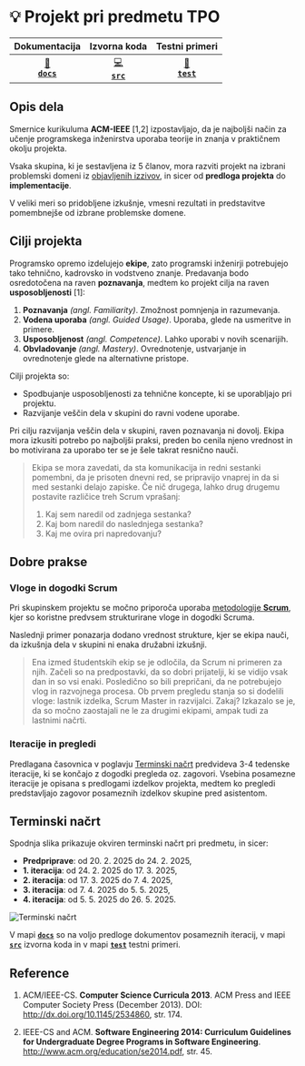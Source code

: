 # :bulb: Projekt pri predmetu TPO

|             Dokumentacija              |          Izvorna koda          |           Testni primeri           |
| :------------------------------------: | :----------------------------: | :--------------------------------: |
| [:page_with_curl:<br>**`docs`**](docs) | [:computer:<br>**`src`**](src) | [:microscope:<br>**`test`**](test) |

## Opis dela

Smernice kurikuluma **ACM-IEEE** [1,2] izpostavljajo, da je najboljši način za učenje programskega inženirstva uporaba teorije in znanja v praktičnem okolju projekta.

Vsaka skupina, ki je sestavljena iz 5 članov, mora razviti projekt na izbrani problemski domeni iz [objavljenih izzivov](https://github.com/TPO-2024-2025/Izzivi), in sicer od **predloga projekta** do **implementacije**.

V veliki meri so pridobljene izkušnje, vmesni rezultati in predstavitve pomembnejše od izbrane problemske domene.

## Cilji projekta

Programsko opremo izdelujejo **ekipe**, zato programski inženirji potrebujejo tako tehnično, kadrovsko in vodstveno znanje. Predavanja bodo osredotočena na raven **poznavanja**, medtem ko projekt cilja na raven **usposobljenosti** [1]:

1. **Poznavanja** _(angl. Familiarity)_. Zmožnost pomnjenja in razumevanja.
2. **Vodena uporaba** _(angl. Guided Usage)_. Uporaba, glede na usmeritve in primere.
3. **Usposobljenost** _(angl. Competence)_. Lahko uporabi v novih scenarijih.
4. **Obvladovanje** _(angl. Mastery)_. Ovrednotenje, ustvarjanje in ovrednotenje glede na alternativne pristope.

Cilji projekta so:

- Spodbujanje usposobljenosti za tehnične koncepte, ki se uporabljajo pri projektu.
- Razvijanje veščin dela v skupini do ravni vodene uporabe.

Pri cilju razvijanja veščin dela v skupini, raven poznavanja ni dovolj. Ekipa mora izkusiti potrebo po najboljši praksi, preden bo cenila njeno vrednost in bo motivirana za uporabo ter se je šele takrat resnično nauči.

> Ekipa se mora zavedati, da sta komunikacija in redni sestanki pomembni, da je prisoten dnevni red, se pripravijo vnaprej in da si med sestanki delajo zapiske. Če nič drugega, lahko drug drugemu postavite različice treh Scrum vprašanj:
>
> 1. Kaj sem naredil od zadnjega sestanka?
> 2. Kaj bom naredil do naslednjega sestanka?
> 3. Kaj me ovira pri napredovanju?

## Dobre prakse

### Vloge in dogodki Scrum

Pri skupinskem projektu se močno priporoča uporaba [metodologije **Scrum**](<https://en.wikipedia.org/wiki/Scrum_(software_development)>), kjer so koristne predvsem strukturirane vloge in dogodki Scruma.

Naslednji primer ponazarja dodano vrednost strukture, kjer se ekipa nauči, da izkušnja dela v skupini ni enaka družabni izkušnji.

> Ena izmed študentskih ekip se je odločila, da Scrum ni primeren za njih. Začeli so na predpostavki, da so dobri prijatelji, ki se vidijo vsak dan in so vsi enaki. Posledično so bili prepričani, da ne potrebujejo vlog in razvojnega procesa.
> Ob prvem pregledu stanja so si dodelili vloge: lastnik izdelka, Scrum Master in razvijalci. Zakaj? Izkazalo se je, da so močno zaostajali ne le za drugimi ekipami, ampak tudi za lastnimi načrti.

### Iteracije in pregledi

Predlagana časovnica v poglavju [Terminski načrt](#terminski-načrt) predvideva 3-4 tedenske iteracije, ki se končajo z dogodki pregleda oz. zagovori. Vsebina posamezne iteracije je opisana s predlogami izdelkov projekta, medtem ko pregledi predstavljajo zagovor posameznih izdelkov skupine pred asistentom.

## Terminski načrt

Spodnja slika prikazuje okviren terminski načrt pri predmetu, in sicer:

- **Predpriprave**: od 20. 2. 2025 do 24. 2. 2025,
- **1. iteracija**: od 24. 2. 2025 do 17. 3. 2025,
- **2. iteracija**: od 17. 3. 2025 do 7. 4. 2025,
- **3. iteracija**: od 7. 4. 2025 do 5. 5. 2025,
- **4. iteracija**: od 5. 5. 2025 do 26. 5. 2025.

![Terminski načrt](https://teaching.lavbic.net/plantuml/svg/dPPHJ-904CVVzrDCz46F1AGBhUP2Z57FnDmbciizINmOw5ANbbtINV30-17yLdwmcosbKgZKNDW767R-_vdVpZQzC1PJ6w6o5Wx-Y7GYbOabA7n_I-q1OprZ5uauPzcEQubHYXDuOG1MJaGYbSX-0FoYhrSwqIaSZhZxPD4RhUmgIdaB2hswJ3HnddM9mpXAzKo5UQuu6_cZS5lHlxay-t6LfsEQwkTTrzAUYKo4iRgexdzyXeas8lnCeBB9H4PFjkZqbVLESdgCcAefEdQ3BIMReZBqbr2M7Jt9KC18QplGVrc2AffX9C0aR9fAPSqG4m7FGiJ9WYJHpj8G5mH4vCKoGxBb26zplzdkDha7qfI3j2g3V2EOHpjDxpIBkf89YbHm6BO5ZWQ5GNl_1hTgDl3WamtiFjLZCRIGpQg1LGAdcXZhzxA4xmNwymSQNM55378vnp6gCSAK12V28XppTektllLEigJpHtZ2wLGe0sXBgaSxgXL6ZSPlN8Pq2QoOmnnCF9lIA3KQSEo15Q5G6pvee7_jFKA2XXhmWKx9L4hUBWSoHQfzAUUuHukNj01LkAP3hJYh8mD2qG4sc-2rW6fCSIY9HRD9q1gDUqAIw8ZG4DhOEgkycgoGuuwpLNBRjhEszLOzx1XpPvm5MFyk336dJrPOU9MTlDDMP--HkE5Z_GUCz9pkouxQghA7BRWxXNKsYV0A8dT6pTpO66cic7mLY5y0wTRuhd7GQKnrgj_VP8AWtLurdfMzJblTlKJSRViWKYcOK-4rLFnDAfqAAhVBEV4UotdEPHjBjnfBK60vgp5UO-7rMFoMlnUBMnzO-1uidHeimIQMRWMMdrgzlobtJrtnNvmLZzVTdc2RIfpv23VkHIybAnxKGk711vGAlHn9jmQ9nmickyyjmY66bG_Se1NiBI-WnTW5wMPl6Fy0 "Terminski načrt")

V mapi [**`docs`**](docs) so na voljo predloge dokumentov posameznih iteracij, v mapi [**`src`**](src) izvorna koda in v mapi [**`test`**](test) testni primeri.

## Reference

1. ACM/IEEE-CS. **Computer Science Curricula 2013**. ACM Press and IEEE Computer Society Press (December 2013). DOI: <http://dx.doi.org/10.1145/2534860>, str. 174.

2. IEEE-CS and ACM. **Software Engineering 2014: Curriculum Guidelines for Undergraduate Degree Programs in Software Engineering**. <http://www.acm.org/education/se2014.pdf>, str. 45.
